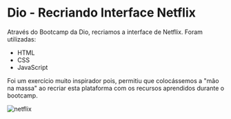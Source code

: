 # Dio - Recriando Interface Netflix
Através do Bootcamp da Dio, recriamos a interface de Netflix.
Foram utilizadas:
- HTML
- CSS
- JavaScript

Foi um exercício muito inspirador pois, permitiu que colocássemos a "mão na massa" ao recriar esta plataforma com os recursos aprendidos durante o bootcamp.

![netflix](https://user-images.githubusercontent.com/88093490/161232292-64f322ac-47b7-4e57-8d22-87edc8fe012f.PNG)
